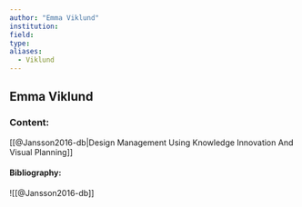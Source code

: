 ```yaml
---
author: "Emma Viklund"
institution:
field:
type:
aliases:
  - Viklund
---
```


## Emma Viklund

### Content:
[[@Jansson2016-db|Design Management Using Knowledge Innovation And Visual Planning]]

#### Bibliography:

![[@Jansson2016-db]]
